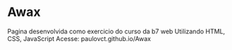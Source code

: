 # Awax
Pagina desenvolvida como exercicio do curso da b7 web
Utilizando HTML, CSS, JavaScript
Acesse: paulovct.github.io/Awax
